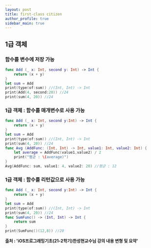 ```yaml
---
layout: post
title: first-class citizen
author_profile: true
sidebar_main: true
---
```

## **1급 객체**
### 함수를 변수에 저장 가능  
```swift
func Add (_ x: Int, second y: Int) -> Int {  
    return (x + y)  
}  
let sum = Add  
print(type(of:sum)) //(Int, Int) -> Int  
print(Add(4, second:20)) //24  
print(sum(4, 20)) //24  
```

### 1급 객체 : 함수를 매개변수로 사용 가능  
```swift
func Add (_ x: Int, second y:Int) -> Int {  
    return (x + y)  
}  
let sum = Add  
print(type(of:sum)) //(Int, Int) -> Int  
print(sum(4, 20)) //24  
func Avg (AddFunc: (Int, Int) -> Int, value1: Int, value2: Int) {  
    let average = AddFunc(value1,value2) / 2  
    print("평균 : \(average)")  
}
Avg(AddFunc: sum, value1: 4, value2: 20) //평균 : 12  
```

### 1급 객체 : 함수를 리턴값으로 사용 가능  
```swift
func Add (_ x: Int, second y:Int) -> Int {  
    return (x + y)  
}  
let sum = Add  
print(type(of:sum)) //(Int, Int) -> Int  
print(sum(4, 20)) //24  
func SumFunc() -> (Int, Int) -> Int {  
    return sum  
}  
print(SumFunc()(12,8)) //20 
```    
__출처 : 'iOS프로그래밍기초(21-2학기)한성현교수님 강의 내용 변형 및 요약'__    